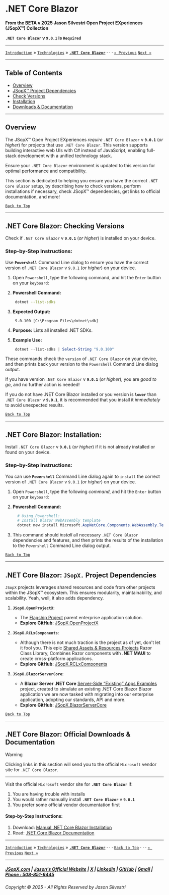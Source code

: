 ﻿# .NET Core Blazor

**From the ﻿BETA v 2025 Jason Silvestri Open Project EXperiences (JSopX™) Collection**

**`.NET Core Blazor` v `9.0.1` is `Required`**

---

[`Introduction`](../Introduction/) » [`Technologies`](./ReadMe.md) » **[`.NET Core Blazor`](./NetCoreBlazor.md)** · · · [`« Previous`](./AspNetCore.md) [`Next »`](./NetCoreMauiHybrid.md)

---

## Table of Contents

- [Overview](#overview)
- [JSopX™ Project Dependencies](#net-core-blazor-jsopx-project-dependencies)
- [Check Versions](#net-core-blazor-checking-versions)
- [Installation](#net-core-blazor-installation)
- [Downloads & Documentation](#net-core-blazor-official-downloads--documentation)

---

## **Overview**  

The JSopX™ Open Project EXperiences _require_ `.NET Core Blazor` v **`9.0.1`** (_or higher_) for projects that use `.NET Core Blazor`. This version supports building interactive web UIs with C# instead of JavaScript, enabling full-stack development with a unified technology stack. 

Ensure your `.NET Core Blazor` environment is updated to this version for optimal performance and compatibility.

This section is dedicated to helping you ensure you have the correct `.NET Core Blazor` setup, by describing how to check versions, perform installations if necessary, check JSopX™ dependencies, get links to official documentation, and more!


[`Back to Top`](#table-of-contents)

---

## .NET Core Blazor: Checking Versions

Check if `.NET Core Blazor` v **`9.0.1`** (_or higher_) is installed on your device.

### Step-by-Step Instructions:

Use **`Powershell`** Command Line dialog to ensure you have the correct version of `.NET Core Blazor` v `9.0.1` (_or higher_) on your device.
   
1. Open `Powershell`, type the following command, and hit the `Enter` button on your `keyboard`:
   
2. **Powershell Command:**
    ```bash
     dotnet --list-sdks
    ```
3. **Expected Output:** 
     ```
      9.0.100 [C:\Program Files\dotnet\sdk]
     ```
4. **Purpose:** Lists all installed .NET SDKs.
5. **Example Use:**
     ```powershell
      dotnet --list-sdks | Select-String "9.0.100"
     ```

These commands check the `version` of `.NET Core Blazor` on your device, and then prints back your version to the `Powershell` Command Line dialog output.
   
If you have version `.NET Core Blazor` v **`9.0.1`** (_or higher_), you are _good to go_, and no further action is needed!
   
If you do not have .NET Core Blazor installed or you version is **`lower`** than `.NET Core Blazor` v **`9.0.1`**, it is recommended that you install it _immediately_ to avoid unexpected results.


[`Back to Top`](#table-of-contents)

---


## .NET Core Blazor: Installation:

Install `.NET Core Blazor` v **`9.0.1`** (_or higher_) if it is not already installed or found on your device.

### Step-by-Step Instructions:

You can use **`Powershell`** Command Line dialog again to `install` the correct version of `.NET Core Blazor` v `9.0.1` (_or higher_) on your device.
   
1. Open `Powershell`, type the following _command_, and hit the `Enter` button on your `keyboard`:

2. **Powershell Command:**
   ```powershell
     # Using Powershell:
     # Install Blazor WebAssembly template
     dotnet new install Microsoft.AspNetCore.Components.WebAssembly.Templates::9.0.0
   ```
    
3. This command should _install_ all necessary `.NET Core Blazor` dependencies and features, and then prints the results of the installation to the `Powershell` Command Line dialog output.

[`Back to Top`](#table-of-contents)

---

## **.NET Core Blazor: `JSopX.` Project Dependencies**

`JSopX` projects leverages shared resources and code from other projects within the JSopX™ ecosystem. This ensures modularity, maintainability, and scalability. Yeah, well, it also adds dependency.

1. **`JSopX.OpenProjectX`**:
   - The [Flagship Project](../Introduction/JSopxProjectsFamilies.md#1-flagship-projects) parent enterprise application solution.
   - **Explore GitHub**: [JSopX.OpenProjectX](../OpenProjects/jsopx.OpenProjectX)

2. **`JSopX.RCLxComponents`**:
   - Although there is not much traction is the project as of yet, don't let it fool you. This epic [Shared Assets & Resources Projects](../Introduction/JSopxProjectsFamilies.md#2-shared-assets--resources-projects) Razor Class Library, Combines Razor components with **.NET MAUI** to create cross-platform applications.
   - **Explore GitHub**: [JSopX.RCLxComponents](../OpenProjects/jsopx.RCLxComponents)

3. **`JSopX.BlazorServerCore`**:
    - A **Blazor Server .NET Core** [Server-Side “Existing” Apps Examples](../Introduction/JSopxProjectsFamilies.md#4-server-side-existing-apps-examples) project, created to simulate an existing .NET Core Blazor Blazor application we are now tasked with migrating into our enterprise application, adopting our standards, API and more.
    - **Explore GitHub**: [JSopX.BlazorServerCore](../OpenProjects/jsopx.BlazorServerCore)
  
[`Back to Top`](#table-of-contents)

---

## .NET Core Blazor: Official Downloads & Documentation

> [!WARNING]
> Clicking links in this section will send you to the official `Microsoft` vendor site for `.NET Core Blazor`.
> 

---

Visit the official `Microsoft` vendor site for **`.NET Core Blazor`** if:

1. You are having trouble with installs
2. You would rather manually install **`.NET Core Blazor`** v **`9.0.1`**
3. You prefer some official vendor documentation first
   
#### Step-by-Step Instructions:
   
1. Download: [Manual .NET Core Blazor Installation](https://dotnet.microsoft.com/apps/aspnet/web-apps/blazor)
2. Read: [.NET Core Blazor Documentation](https://learn.microsoft.com/en-us/aspnet/core/blazor/)

---

[`Introduction`](../Introduction/) » [`Technologies`](./ReadMe.md) » **[`.NET Core Blazor`](./NetCoreBlazor.md)** · · · [`Back to Top`](#table-of-contents) · · · [`« Previous`](./AspNetCore.md) [`Next »`](./NetCoreMauiHybrid.md)

---

##### [JSopX.com](https://www.jsopx.com/) | [Jason's Official Website](https://www.jsilvestri.com/) | [X](https://www.x.com/JasonSilvestri) | [LinkedIn](http://www.linkedin.com/in/JasonSilvestri) | [GitHub](https://github.com/JasonSilvestri) | [Gmail](mailto:therealjasonsilvestri@gmail.com) | [Phone : 508-851-9445](phoneto:508-851-9445)

###### Copyright © 2025 - All Rights Reserved by Jason Silvestri